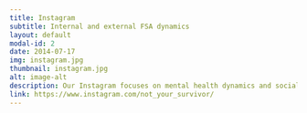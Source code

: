```yaml
---
title: Instagram
subtitle: Internal and external FSA dynamics 
layout: default
modal-id: 2
date: 2014-07-17
img: instagram.jpg
thumbnail: instagram.jpg
alt: image-alt
description: Our Instagram focuses on mental health dynamics and social aspects of FSA.
link: https://www.instagram.com/not_your_survivor/
---
```

